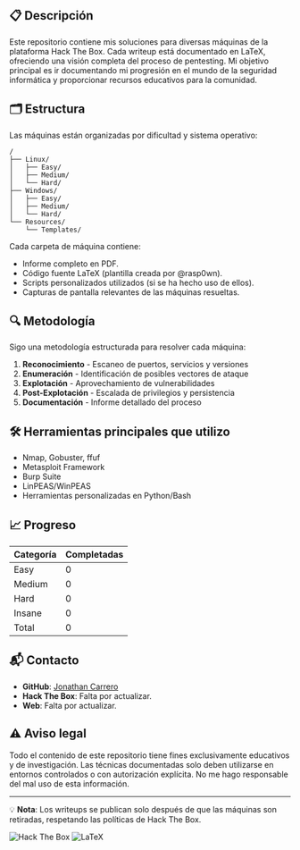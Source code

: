


## 📋 Descripción

Este repositorio contiene mis soluciones para diversas máquinas de la plataforma Hack The Box. Cada writeup está documentado en LaTeX, ofreciendo una visión completa del proceso de pentesting. Mi objetivo principal es ir documentando mi progresión en el mundo de la seguridad informática y proporcionar recursos educativos para la comunidad.

## 🗂️ Estructura

Las máquinas están organizadas por dificultad y sistema operativo:

```
/
├── Linux/
│   ├── Easy/
│   ├── Medium/
│   └── Hard/
├── Windows/
│   ├── Easy/
│   ├── Medium/
│   └── Hard/
└── Resources/
    └── Templates/
```

Cada carpeta de máquina contiene:
- Informe completo en PDF.
- Código fuente LaTeX (plantilla creada por @rasp0wn).
- Scripts personalizados utilizados (si se ha hecho uso de ellos).
- Capturas de pantalla relevantes de las máquinas resueltas.

## 🔍 Metodología

Sigo una metodología estructurada para resolver cada máquina:

1. **Reconocimiento** - Escaneo de puertos, servicios y versiones
2. **Enumeración** - Identificación de posibles vectores de ataque
3. **Explotación** - Aprovechamiento de vulnerabilidades
4. **Post-Explotación** - Escalada de privilegios y persistencia
5. **Documentación** - Informe detallado del proceso

## 🛠️ Herramientas principales que utilizo

- Nmap, Gobuster, ffuf
- Metasploit Framework
- Burp Suite
- LinPEAS/WinPEAS
- Herramientas personalizadas en Python/Bash

## 📈 Progreso

| Categoría | Completadas |
|-----------|-------------|
| Easy      | 0           |
| Medium    | 0           |
| Hard      | 0           |
| Insane    | 0           |
| Total     | 0           |

## 📬 Contacto

- **GitHub**: [Jonathan Carrero](https://github.com/joncarre)
- **Hack The Box**: Falta por actualizar.
- **Web**: Falta por actualizar.

## ⚠️ Aviso legal

Todo el contenido de este repositorio tiene fines exclusivamente educativos y de investigación. Las técnicas documentadas solo deben utilizarse en entornos controlados o con autorización explícita. No me hago responsable del mal uso de esta información.

---

💡 **Nota**: Los writeups se publican solo después de que las máquinas son retiradas, respetando las políticas de Hack The Box.

![Hack The Box](https://img.shields.io/badge/Hack%20The%20Box-9FEF00?style=for-the-badge&logo=hackthebox&logoColor=black)
![LaTeX](https://img.shields.io/badge/LaTeX-008080?style=for-the-badge&logo=latex&logoColor=white)
